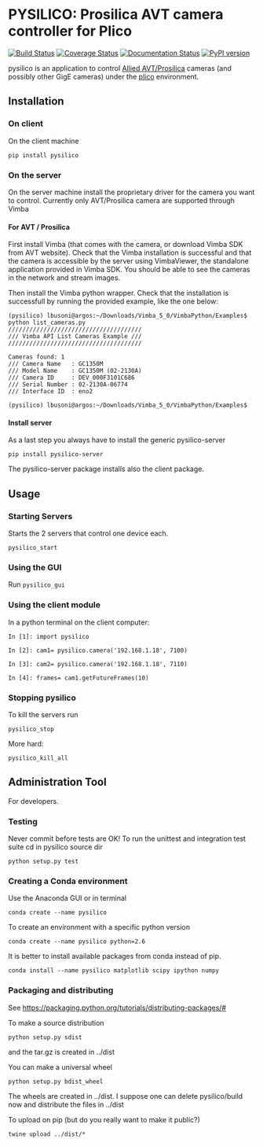 # PYSILICO: Prosilica AVT camera controller for Plico

[![Build Status][travis]][travislink]  [![Coverage Status][coveralls]][coverallslink]  [![Documentation Status](https://readthedocs.org/projects/pysilico/badge/?version=latest)](https://pysilico.readthedocs.io/en/latest/?badge=latest) [![PyPI version][pypiversion]][pypiversionlink]


pysilico is an application to control [Allied AVT/Prosilica][allied] cameras (and possibly other GigE cameras) under the [plico][plico] environment.

[plico]: https://github.com/ArcetriAdaptiveOptics/plico
[travis]: https://travis-ci.com/ArcetriAdaptiveOptics/pysilico.svg?branch=master "go to travis"
[travislink]: https://travis-ci.com/ArcetriAdaptiveOptics/pysilico
[coveralls]: https://coveralls.io/repos/github/ArcetriAdaptiveOptics/pysilico/badge.svg?branch=master "go to coveralls"
[coverallslink]: https://coveralls.io/github/ArcetriAdaptiveOptics/pysilico
[allied]: https://www.alliedvision.com
[pypiversion]: https://badge.fury.io/py/pysilico.svg
[pypiversionlink]: https://badge.fury.io/py/pysilico



## Installation

### On client

On the client machine

```
pip install pysilico
```

### On the server

On the server machine install the proprietary driver for the camera you want to control. Currently only AVT/Prosilica camera are supported through Vimba

#### For AVT / Prosilica

First install Vimba (that comes with the camera, or download Vimba SDK from AVT website). Check that the Vimba installation is successful and that the camera is accessible by the server using VimbaViewer, the standalone application provided in Vimba SDK. You should be able to see the cameras in the network and stream images.

Then install the Vimba python wrapper. Check that the installation is successfull by running the provided example, like the one below:

```
(pysilico) lbusoni@argos:~/Downloads/Vimba_5_0/VimbaPython/Examples$ python list_cameras.py 
//////////////////////////////////////
/// Vimba API List Cameras Example ///
//////////////////////////////////////

Cameras found: 1
/// Camera Name   : GC1350M
/// Model Name    : GC1350M (02-2130A)
/// Camera ID     : DEV_000F3101C686
/// Serial Number : 02-2130A-06774
/// Interface ID  : eno2

(pysilico) lbusoni@argos:~/Downloads/Vimba_5_0/VimbaPython/Examples$ 
```


#### Install server
As a last step you always have to install the generic pysilico-server

```
pip install pysilico-server
```

The pysilico-server package installs also the client package.




## Usage

### Starting Servers

Starts the 2 servers that control one device each.

```
pysilico_start
```

### Using the GUI

Run `pysilico_gui`
  

### Using the client module 

In a python terminal on the client computer:

```
In [1]: import pysilico

In [2]: cam1= pysilico.camera('192.168.1.18', 7100)

In [3]: cam2= pysilico.camera('192.168.1.18', 7110)

In [4]: frames= cam1.getFutureFrames(10)
```

### Stopping pysilico

To kill the servers run

```
pysilico_stop
```

More hard:

```
pysilico_kill_all
```




## Administration Tool

For developers.


### Testing
Never commit before tests are OK!
To run the unittest and integration test suite cd in pysilico source dir

```
python setup.py test
```


### Creating a Conda environment
Use the Anaconda GUI or in terminal

```
conda create --name pysilico
```

To create an environment with a specific python version

```
conda create --name pysilico python=2.6
```


It is better to install available packages from conda instead of pip. 

```
conda install --name pysilico matplotlib scipy ipython numpy
```

### Packaging and distributing

See https://packaging.python.org/tutorials/distributing-packages/#

To make a source distribution

```
python setup.py sdist
```

and the tar.gz is created in ../dist


You can make a universal wheel 

```
python setup.py bdist_wheel 
```

The wheels are created in ../dist. I suppose one can delete 
pysilico/build now and distribute the files in ../dist


To upload on pip (but do you really want to make it public?)

```
twine upload ../dist/*
```
